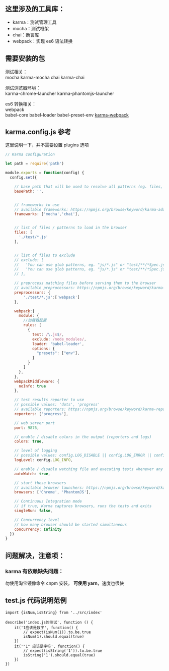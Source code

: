 

## 这里涉及的工具库：

- karma：测试管理工具
- mocha：测试框架
- chai：断言库
- webpack：实现 es6 语法转换

## 需要安装的包

测试相关：  
mocha karma-mocha chai karma-chai 

测试浏览器环境：  
karma-chrome-launcher karma-phantomjs-launcher


es6 转换相关：  
webpack  
babel-core babel-loader babel-preset-env [karma-webpack](https://www.npmjs.com/package/karma-webpack)

## karma.config.js 参考

这里说明一下，并不需要设置 plugins 选项

```js
// Karma configuration

let path = require('path')

module.exports = function(config) {
  config.set({

    // base path that will be used to resolve all patterns (eg. files, exclude)
    basePath: '',


    // frameworks to use
    // available frameworks: https://npmjs.org/browse/keyword/karma-adapter
    frameworks: ['mocha','chai'],


    // list of files / patterns to load in the browser
    files: [
      './test/*.js'
    ],


    // list of files to exclude
    // exclude: [
    //   'You can use glob patterns, eg. "js/*.js" or "test/**/*Spec.js".',
    //   'You can use glob patterns, eg. "js/*.js" or "test/**/*Spec.js".'
    // ],

    // preprocess matching files before serving them to the browser
    // available preprocessors: https://npmjs.org/browse/keyword/karma-preprocessor
    preprocessors: {
        './test/*.js':['webpack']
    },

    webpack:{
      module: {
        //加载器配置
        rules: [
          {
            test: /\.js$/,
            exclude: /node_modules/,
            loader: 'babel-loader',
            options: {
              "presets": ["env"],
            }
          }
        ]
      },
    },
    webpackMiddleware: {
      noInfo: true
    },

    // test results reporter to use
    // possible values: 'dots', 'progress'
    // available reporters: https://npmjs.org/browse/keyword/karma-reporter
    reporters: ['progress'],

    // web server port
    port: 9876,

    // enable / disable colors in the output (reporters and logs)
    colors: true,

    // level of logging
    // possible values: config.LOG_DISABLE || config.LOG_ERROR || config.LOG_WARN || config.LOG_INFO || config.LOG_DEBUG
    logLevel: config.LOG_INFO,

    // enable / disable watching file and executing tests whenever any file changes
    autoWatch: true,

    // start these browsers
    // available browser launchers: https://npmjs.org/browse/keyword/karma-launcher
    browsers: ['Chrome', 'PhantomJS'],

    // Continuous Integration mode
    // if true, Karma captures browsers, runs the tests and exits
    singleRun: false,

    // Concurrency level
    // how many browser should be started simultaneous
    concurrency: Infinity
  })
}

```

## 问题解决，注意项：

### karma 有依赖缺失问题：

勿使用淘宝镜像命令 cnpm 安装。  **可使用 yarn**，速度也很快

## test.js 代码说明范例

```
import {isNum,isString} from '../src/index'

describe('index.js的测试', function () {
    it('1应该是数字', function() {
        // expect(isNum(1)).to.be.true
        isNum(1).should.equal(true)
    })
    it('"1" 应该是字符', function() {
        // expect(isString('1')).to.be.true
        isString('1').should.equal(true)
    })
})

```